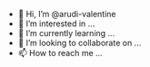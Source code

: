 - 👋 Hi, I’m @arudi-valentine
- 👀 I’m interested in ...
- 🌱 I’m currently learning ...
- 💞️ I’m looking to collaborate on ...
- 📫 How to reach me ...

<!---
arudi-valentine/arudi-valentine is a ✨ special ✨ repository because its `README.md` (this file) appears on your GitHub profile.
You can click the Preview link to take a look at your changes.
--->
